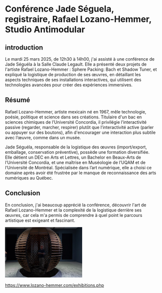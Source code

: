 # Conférence Jade Séguela, registraire, Rafael Lozano-Hemmer, Studio Antimodular #
## introduction ##
Le mardi 25 mars 2025, de 12h30 à 14h00, j'ai assisté à une conférence de Jade Séguéla à la Salle Claude Legault. Elle a présenté deux projets de l'artiste Rafael Lozano-Hemmer : Sphere Packing: Bach et Shadow Tuner, et expliqué la logistique de production de ses œuvres, en détaillant les aspects techniques de ses installations interactives, qui utilisent des technologies avancées pour créer des expériences immersives.

## Résumé ##

Rafael Lozano-Hemmer, artiste mexicain né en 1967, mêle technologie, poésie, politique et science dans ses créations. Titulaire d'un bac en sciences chimiques de l’Université Concordia, il privilégie l’interactivité passive (regarder, marcher, respirer) plutôt que l’interactivité active (parler ou appuyer sur des boutons), afin d'encourager une interaction plus subtile avec l’œuvre, comme dans un musée.

Jade Séguéla, responsable de la logistique des œuvres (import/export, emballage, conservation préventive), possède une formation diversifiée. Elle détient un DEC en Arts et Lettres, un Bachelor en Beaux-Arts de l’Université Concordia, et une maîtrise en Muséologie de l’UQAM et de l’Université de Montréal. Spécialisée dans l’art numérique, elle a choisi ce domaine après avoir été frustrée par le manque de reconnaissance des arts numériques au Québec.

## Conclusion ##
En conclusion, j'ai beaucoup apprécié la conférence, découvrir l'art de Rafael Lozano-Hemmer et la complexité de la logistique derrière ses œuvres, car cela m'a permis de comprendre à quel point le parcours artistique est exigeant et fascinant.


![Image](media/unstable_presence_montreal.jpg) 

https://www.lozano-hemmer.com/exhibitions.php
